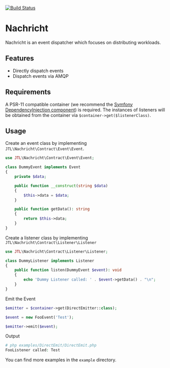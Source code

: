 [![Build Status](https://travis-ci.org/jtl-software/nachricht.svg?branch=master)](https://travis-ci.org/jtl-software/nachricht)

# Nachricht

Nachricht is an event dispatcher which focuses on distributing workloads.

## Features

* Directly dispatch events
* Dispatch events via AMQP   
 
## Requirements
A PSR-11 compatible container (we recommend the [Symfony DependencyInjection component](https://symfony.com/doc/current/components/dependency_injection.html))
is required. The instances of listeners will be obtained from the container
via `$container->get($listenerClass)`.

## Usage

Create an event class by implementing `JTL\Nachricht\Contract\Event\Event`.
 
```php
use JTL\Nachricht\Contract\Event\Event;

class DummyEvent implements Event
{
    private $data;

    public function __construct(string $data)
    {
        $this->data = $data;
    }

    public function getData(): string
    {
        return $this->data;
    }
}
```

Create a listener class by implementing `JTL\Nachricht\Contract\Listener\Listener`

```php
use JTL\Nachricht\Contract\Listener\Listener;

class DummyListener implements Listener
{
    public function listen(DummyEvent $event): void
    {
        echo 'Dummy Listener called: ' . $event->getData() . "\n";
    }
}
``` 

Emit the Event

```php
$emitter = $container->get(DirectEmitter::class);

$event = new FooEvent('Test');

$emitter->emit($event); 
```

Output
```php
# php examples/DirectEmit/DirectEmit.php
FooListener called: Test 
```

You can find more examples in the `example` directory.

